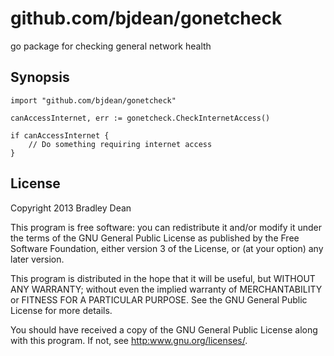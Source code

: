 github.com/bjdean/gonetcheck
============================

go package for checking general network health

Synopsis
--------

	import "github.com/bjdean/gonetcheck"
	
	canAccessInternet, err := gonetcheck.CheckInternetAccess()
	
	if canAccessInternet {
		// Do something requiring internet access
	}


License
-------

Copyright 2013 Bradley Dean

This program is free software: you can redistribute it and/or modify
it under the terms of the GNU General Public License as published by
the Free Software Foundation, either version 3 of the License, or
(at your option) any later version.

This program is distributed in the hope that it will be useful,
but WITHOUT ANY WARRANTY; without even the implied warranty of
MERCHANTABILITY or FITNESS FOR A PARTICULAR PURPOSE.  See the
GNU General Public License for more details.

You should have received a copy of the GNU General Public License
along with this program.  If not, see <http:www.gnu.org/licenses/>.

